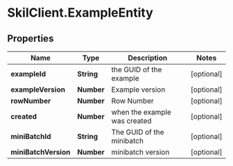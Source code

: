 # SkilClient.ExampleEntity

## Properties
Name | Type | Description | Notes
------------ | ------------- | ------------- | -------------
**exampleId** | **String** | the GUID of the example | [optional] 
**exampleVersion** | **Number** | Example version | [optional] 
**rowNumber** | **Number** | Row Number | [optional] 
**created** | **Number** | when the example was created | [optional] 
**miniBatchId** | **String** | The GUID of the minibatch | [optional] 
**miniBatchVersion** | **Number** | minibatch version | [optional] 


